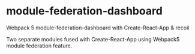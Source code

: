 # module-federation-dashboard
Webpack 5 module-federation-dashboard with Create-React-App &amp; recoil 

Two separate modules fused with Create-React-App using Webpack5 module federation feature. 
